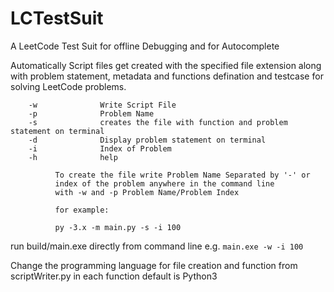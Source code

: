 # LCTestSuit
A LeetCode Test Suit for offline Debugging and for Autocomplete

Automatically Script files get created with the specified file extension along with problem statement, metadata and functions defination  and testcase for solving LeetCode problems.



        -w              Write Script File
        -p              Problem Name
        -s              creates the file with function and problem statement on terminal
        -d              Display problem statement on terminal
        -i              Index of Problem
        -h              help

              To create the file write Problem Name Separated by '-' or
              index of the problem anywhere in the command line
              with -w and -p Problem Name/Problem Index

              for example:

              py -3.x -m main.py -s -i 100

run build/main.exe directly from command line e.g.      ```main.exe -w -i 100```

Change the programming language for file creation and function from scriptWriter.py in each function default is Python3
